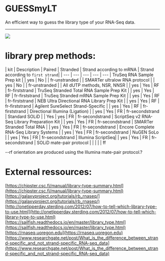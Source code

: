 # GUESSmyLT
An efficient way to guess the library type of your RNA-Seq data.
_________

 <img align="center" src="https://github.com/NBISweden/GAAS/edit/master/annotation/CheatSheet/pictures/library_types.jpg"/>

# library prep methods:

| kit | Description | Paired | Stranded | Strand according to mRNA | Strand according to `first strand`|
| --- | --- | --- | --- | --- 
| TruSeq RNA Sample Prep kit  | | yes | No | | fr-unstranded |
| SMARTer ultralow RNA protocol | | yes | No | | fr-unstranded |
| All dUTP methods, NSR, NNSR | | yes | Yes | RF | fr-firststrand 
| TruSeq Stranded Total RNA Sample Prep Kit | | yes | Yes | RF | fr-firststrand 
| TruSeq Stranded mRNA Sample Prep Kit | | yes | Yes | RF | fr-firststrand 
| NEB Ultra Directional RNA Library Prep Kit | | yes | Yes | RF | fr-firststrand 
| Agilent SureSelect Strand-Specific | | yes | Yes | RF | fr-firststrand 
| Directional Illumina (Ligation) | | yes | Yes | FR | fr-secondstrand
| Standard SOLiD | | Yes | yes | FR | fr-secondstrand
| ScriptSeq v2 RNA-Seq Library Preparation Kit | | yes | Yes | FR | fr-secondstrand
| SMARTer Stranded Total RNA | | yes | Yes | FR | fr-secondstrand 
| Encore Complete RNA-Seq Library Systems  | | yes | Yes | FR | fr-secondstrand
| NuGEN SoLo  | | yes | Yes | FR | fr-secondstrand
| Illumina ScriptSeq| |  yes | Yes | FR | fr-secondstrand
| SOLiD mate-pair protocol | | | | | ff

--rf orientation are produced using the Illumina mate-pair protocol.?


# External ressources:

[https://chipster.csc.fi/manual/library-type-summary.html](https://chipster.csc.fi/manual/library-type-summary.html)
[https://galaxyproject.org/tutorials/rb_rnaseq/](https://galaxyproject.org/tutorials/rb_rnaseq/)
[http://onetipperday.sterding.com/2012/07/how-to-tell-which-library-type-to-use.html](http://onetipperday.sterding.com/2012/07/how-to-tell-which-library-type-to-use.html)
[https://sailfish.readthedocs.io/en/master/library_type.html](https://sailfish.readthedocs.io/en/master/library_type.html)
[https://rnaseq.uoregon.edu](https://rnaseq.uoregon.edu)
[https://www.researchgate.net/post/What_is_the_difference_between_strand-specific_and_not_strand-specific_RNA-seq_data](https://www.researchgate.net/post/What_is_the_difference_between_strand-specific_and_not_strand-specific_RNA-seq_data)
